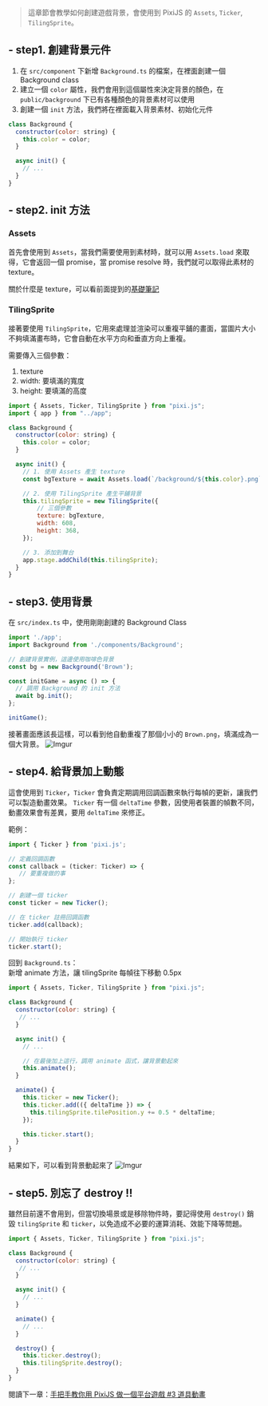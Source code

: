 > 這章節會教學如何創建遊戲背景，會使用到 PixiJS 的 `Assets`, `Ticker`, `TilingSprite`。

## - step1. 創建背景元件

1. 在 `src/component` 下新增 `Background.ts` 的檔案，在裡面創建一個 Background class
2. 建立一個 `color` 屬性，我們會用到這個屬性來決定背景的顏色，在 `public/background` 下已有各種顏色的背景素材可以使用
3. 創建一個 `init` 方法，我們將在裡面載入背景素材、初始化元件

```javascript
class Background {
  constructor(color: string) {
    this.color = color;
  }

  async init() {
    // ...
  }
}
```

## - step2. init 方法

### Assets

首先會使用到 `Assets`，當我們需要使用到素材時，就可以用 `Assets.load` 來取得，它會返回一個 promise，當 promise resolve 時，我們就可以取得此素材的 texture。

關於什麼是 texture，可以看前面提到的[基礎筆記](<./pixi-notes#(4)-%E5%92%8C->)

### TilingSprite

接著要使用 `TilingSprite`，它用來處理並渲染可以重複平鋪的畫面，當圖片大小不夠填滿畫布時，它會自動在水平方向和垂直方向上重複。

需要傳入三個參數：

1. texture
2. width: 要填滿的寬度
3. height: 要填滿的高度

```javascript
import { Assets, Ticker, TilingSprite } from "pixi.js";
import { app } from "../app";

class Background {
  constructor(color: string) {
    this.color = color;
  }

  async init() {
    // 1. 使用 Assets 產生 texture
    const bgTexture = await Assets.load(`/background/${this.color}.png`);

    // 2. 使用 TilingSprite 產生平鋪背景
    this.tilingSprite = new TilingSprite({
        // 三個參數
        texture: bgTexture,
        width: 608,
        height: 368,
    });

    // 3. 添加到舞台
    app.stage.addChild(this.tilingSprite);
  }
}
```

## - step3. 使用背景

在 `src/index.ts` 中，使用剛剛創建的 Background Class

```javascript
import './app';
import Background from './components/Background';

// 創建背景實例，這邊使用咖啡色背景
const bg = new Background('Brown');

const initGame = async () => {
  // 調用 Background 的 init 方法
  await bg.init();
};

initGame();
```

接著畫面應該長這樣，可以看到他自動重複了那個小小的 `Brown.png`，填滿成為一個大背景。
![Imgur](https://i.imgur.com/CJA3HgE.png)

## - step4. 給背景加上動態

這會使用到 `Ticker`，`Ticker` 會負責定期調用回調函數來執行每幀的更新，讓我們可以製造動畫效果。
`Ticker` 有一個 `deltaTime` 參數，因使用者裝置的幀數不同，動畫效果會有差異，要用 `deltaTime` 來修正。

範例：

```javascript
import { Ticker } from 'pixi.js';

// 定義回調函數
const callback = (ticker: Ticker) => {
   // 要重複做的事
};

// 創建一個 ticker
const ticker = new Ticker();

// 在 ticker 註冊回調函數
ticker.add(callback);

// 開始執行 ticker
ticker.start();
```

回到 `Background.ts`：\
新增 animate 方法，讓 tilingSprite 每幀往下移動 0.5px

```javascript
import { Assets, Ticker, TilingSprite } from "pixi.js";

class Background {
  constructor(color: string) {
   // ...
  }

  async init() {
    // ...

    // 在最後加上這行，調用 animate 函式，讓背景動起來
    this.animate();
  }

  animate() {
    this.ticker = new Ticker();
    this.ticker.add(({ deltaTime }) => {
      this.tilingSprite.tilePosition.y += 0.5 * deltaTime;
    });

    this.ticker.start();
  }
}
```

結果如下，可以看到背景動起來了
![Imgur](https://i.imgur.com/FrICmjT.gif)

## - step5. 別忘了 destroy ‼️

雖然目前還不會用到，但當切換場景或是移除物件時，要記得使用 `destroy()` 銷毀 `tilingSprite` 和 `ticker`，以免造成不必要的運算消耗、效能下降等問題。

```javascript
import { Assets, Ticker, TilingSprite } from "pixi.js";

class Background {
  constructor(color: string) {
   // ...
  }

  async init() {
    // ...
  }

  animate() {
    // ...
  }

  destroy() {
    this.ticker.destroy();
    this.tilingSprite.destroy();
  }
}
```

閱讀下一章：[手把手教你用 PixiJS 做一個平台遊戲 #3 道具動畫](./pixi-platformer-3)
